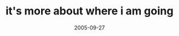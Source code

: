 ---
layout: base.njk
title : 'it&#39;s more about where i am going' 
view_title : 'it&#39;s more about where i am going' 
year : '2005' 
date : '2005-09-27' 
img_file : '/drawing/itsmoreaboutwhereiamgoing.png' 
html_file : 'itsmoreaboutwhereiamgoing' 
next_html : 'cantstopit.html' 
year_order : '129' 
permalink : "title/{{html_file}}.html"
---